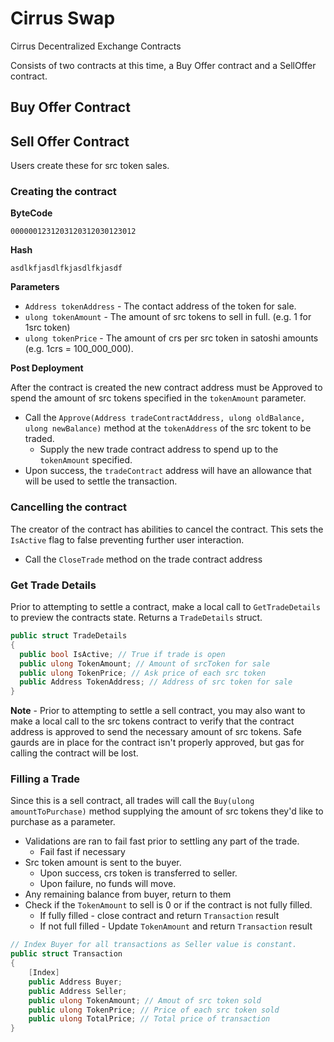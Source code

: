 # Cirrus Swap
Cirrus Decentralized Exchange Contracts

Consists of two contracts at this time, a Buy Offer contract and a SellOffer contract. 

## Buy Offer Contract

## Sell Offer Contract
Users create these for src token sales.

### Creating the contract

**ByteCode**

```text
0000001231203120312030123012
```

**Hash**

```text
asdlkfjasdlfkjasdlfkjasdf
```

**Parameters** 

- `Address tokenAddress` - The contact address of the token for sale.
- `ulong tokenAmount` - The amount of src tokens to sell in full. (e.g. 1 for 1src token)
- `ulong tokenPrice` - The amount of crs per src token in satoshi amounts (e.g. 1crs = 100_000_000).

**Post Deployment**

After the contract is created the new contract address must be Approved to spend the amount of src tokens specified in the `tokenAmount` parameter.

- Call the `Approve(Address tradeContractAddress, ulong oldBalance, ulong newBalance)` method at the `tokenAddress` of the src tokent to be traded.
  - Supply the new trade contract address to spend up to the `tokenAmount` specified.
- Upon success, the `tradeContract` address will have an allowance that will be used to settle the transaction.

### Cancelling the contract

The creator of the contract has abilities to cancel the contract. This sets the `IsActive` flag to false preventing further user interaction.

- Call the `CloseTrade` method on the trade contract address

### Get Trade Details

Prior to attempting to settle a contract, make a local call to `GetTradeDetails` to preview the contracts state. Returns a `TradeDetails` struct. 

```csharp
public struct TradeDetails
{
  public bool IsActive; // True if trade is open
  public ulong TokenAmount; // Amount of srcToken for sale
  public ulong TokenPrice; // Ask price of each src token
  public Address TokenAddress; // Address of src token for sale
}
```

**Note** - Prior to attempting to settle a sell contract, you may also want to make a local call to the src tokens contract to verify that the contract address is approved to send the necessary amount of src tokens. Safe gaurds are in place for the contract isn't properly approved, but gas for calling the contract will be lost.

### Filling a Trade

Since this is a sell contract, all trades will call the `Buy(ulong amountToPurchase)` method supplying the amount of src tokens they'd like to purchase as a parameter.

- Validations are ran to fail fast prior to settling any part of the trade.
  - Fail fast if necessary
- Src token amount is sent to the buyer.
  - Upon success, crs token is transferred to seller.
  - Upon failure, no funds will move.
- Any remaining balance from buyer, return to them
- Check if the `TokenAmount` to sell is 0 or if the contract is not fully filled.
  - If fully filled - close contract and return `Transaction` result
  - If not full filled - Update `TokenAmount` and return `Transaction` result

```csharp
// Index Buyer for all transactions as Seller value is constant.
public struct Transaction
{
    [Index]
    public Address Buyer;
    public Address Seller;
    public ulong TokenAmount; // Amout of src token sold
    public ulong TokenPrice; // Price of each src token sold
    public ulong TotalPrice; // Total price of transaction
}
```

